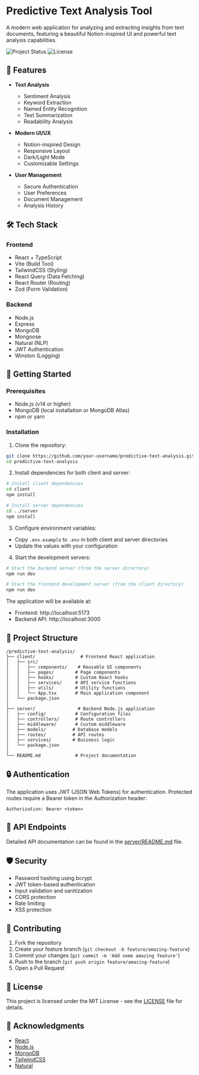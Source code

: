 # Predictive Text Analysis Tool

A modern web application for analyzing and extracting insights from text documents, featuring a beautiful Notion-inspired UI and powerful text analysis capabilities.

![Project Status](https://img.shields.io/badge/status-active-success.svg)
![License](https://img.shields.io/badge/license-MIT-blue.svg)

## 🌟 Features

- **Text Analysis**
  - Sentiment Analysis
  - Keyword Extraction
  - Named Entity Recognition
  - Text Summarization
  - Readability Analysis

- **Modern UI/UX**
  - Notion-inspired Design
  - Responsive Layout
  - Dark/Light Mode
  - Customizable Settings

- **User Management**
  - Secure Authentication
  - User Preferences
  - Document Management
  - Analysis History

## 🛠️ Tech Stack

### Frontend
- React + TypeScript
- Vite (Build Tool)
- TailwindCSS (Styling)
- React Query (Data Fetching)
- React Router (Routing)
- Zod (Form Validation)

### Backend
- Node.js
- Express
- MongoDB
- Mongoose
- Natural (NLP)
- JWT Authentication
- Winston (Logging)

## 🚀 Getting Started

### Prerequisites
- Node.js (v14 or higher)
- MongoDB (local installation or MongoDB Atlas)
- npm or yarn

### Installation

1. Clone the repository:
```bash
git clone https://github.com/your-username/predictive-text-analysis.git
cd predictive-text-analysis
```

2. Install dependencies for both client and server:
```bash
# Install client dependencies
cd client
npm install

# Install server dependencies
cd ../server
npm install
```

3. Configure environment variables:
- Copy `.env.example` to `.env` in both client and server directories
- Update the values with your configuration

4. Start the development servers:

```bash
# Start the backend server (from the server directory)
npm run dev

# Start the frontend development server (from the client directory)
npm run dev
```

The application will be available at:
- Frontend: http://localhost:5173
- Backend API: http://localhost:3000

## 📁 Project Structure

```
/predictive-text-analysis/
├── client/                 # Frontend React application
│   ├── src/
│   │   ├── components/    # Reusable UI components
│   │   ├── pages/        # Page components
│   │   ├── hooks/        # Custom React hooks
│   │   ├── services/     # API service functions
│   │   ├── utils/        # Utility functions
│   │   └── App.tsx       # Main application component
│   └── package.json
│
├── server/                # Backend Node.js application
│   ├── config/           # Configuration files
│   ├── controllers/      # Route controllers
│   ├── middleware/       # Custom middleware
│   ├── models/          # Database models
│   ├── routes/          # API routes
│   ├── services/        # Business logic
│   └── package.json
│
└── README.md             # Project documentation
```

## 🔒 Authentication

The application uses JWT (JSON Web Tokens) for authentication. Protected routes require a Bearer token in the Authorization header:

```
Authorization: Bearer <token>
```

## 🎯 API Endpoints

Detailed API documentation can be found in the [server/README.md](server/README.md) file.

## 🛡️ Security

- Password hashing using bcrypt
- JWT token-based authentication
- Input validation and sanitization
- CORS protection
- Rate limiting
- XSS protection

## 🤝 Contributing

1. Fork the repository
2. Create your feature branch (`git checkout -b feature/amazing-feature`)
3. Commit your changes (`git commit -m 'Add some amazing feature'`)
4. Push to the branch (`git push origin feature/amazing-feature`)
5. Open a Pull Request

## 📝 License

This project is licensed under the MIT License - see the [LICENSE](LICENSE) file for details.

## 🙏 Acknowledgments

- [React](https://reactjs.org/)
- [Node.js](https://nodejs.org/)
- [MongoDB](https://www.mongodb.com/)
- [TailwindCSS](https://tailwindcss.com/)
- [Natural](https://github.com/NaturalNode/natural) 